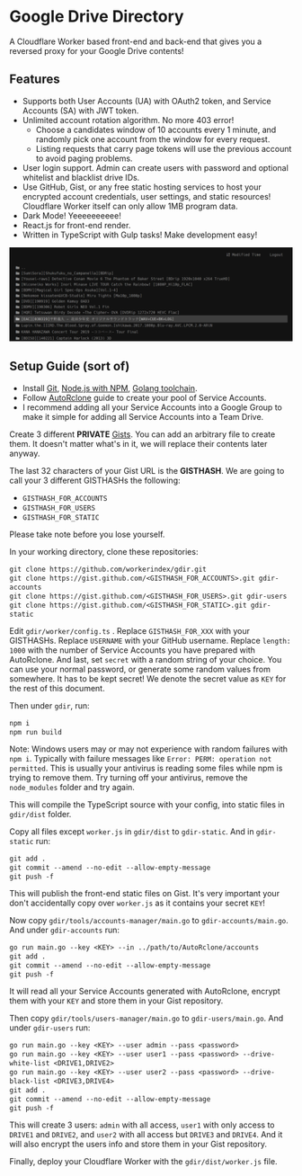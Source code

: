 # Google Drive Directory

A Cloudflare Worker based front-end and back-end that gives you a reversed proxy for your Google Drive contents!

## Features

-   Supports both User Accounts (UA) with OAuth2 token, and Service Accounts (SA) with JWT token.
-   Unlimited account rotation algorithm. No more 403 error!
    -   Choose a candidates window of 10 accounts every 1 minute, and randomly pick one account from the window for every request.
    -   Listing requests that carry page tokens will use the previous account to avoid paging problems.
-   User login support. Admin can create users with password and optional whitelist and blacklist drive IDs.
-   Use GitHub, Gist, or any free static hosting services to host your encrypted account credentials, user settings, and static resources! Cloudflare Worker itself can only allow 1MB program data.
-   Dark Mode! Yeeeeeeeeee!
-   React.js for front-end render.
-   Written in TypeScript with Gulp tasks! Make development easy!

![Dark Mode](screenshot.png)

## Setup Guide (sort of)

-   Install [Git](https://git-scm.com/), [Node.js with NPM](https://nodejs.org/en/download/), [Golang toolchain](https://golang.org/dl/).
-   Follow [AutoRclone](https://github.com/xyou365/AutoRclone) guide to create your pool of Service Accounts.
-   I recommend adding all your Service Accounts into a Google Group to make it simple for adding all Service Accounts into a Team Drive.

Create 3 different **PRIVATE** [Gists](https://gist.github.com/). You can add an arbitrary file to create them. It doesn't matter what's in it, we will replace their contents later anyway.

The last 32 characters of your Gist URL is the **GISTHASH**. We are going to call your 3 different GISTHASHs the following:

-   `GISTHASH_FOR_ACCOUNTS`
-   `GISTHASH_FOR_USERS`
-   `GISTHASH_FOR_STATIC`

Please take note before you lose yourself.

In your working directory, clone these repositories:

```
git clone https://github.com/workerindex/gdir.git
git clone https://gist.github.com/<GISTHASH_FOR_ACCOUNTS>.git gdir-accounts
git clone https://gist.github.com/<GISTHASH_FOR_USERS>.git gdir-users
git clone https://gist.github.com/<GISTHASH_FOR_STATIC>.git gdir-static
```

Edit `gdir/worker/config.ts` . Replace `GISTHASH_FOR_XXX` with your GISTHASHs. Replace `USERNAME` with your GitHub username. Replace `length: 1000` with the number of Service Accounts you have prepared with AutoRclone. And last, set `secret` with a random string of your choice. You can use your normal password, or generate some random values from somewhere. It has to be kept secret! We denote the secret value as `KEY` for the rest of this document.

Then under `gdir`, run:

```
npm i
npm run build
```

Note: Windows users may or may not experience with random failures with `npm i`. Typically with failure messages like `Error: PERM: operation not permitted`. This is usually your antivirus is reading some files while npm is trying to remove them. Try turning off your antivirus, remove the `node_modules` folder and try again.

This will compile the TypeScript source with your config, into static files in `gdir/dist` folder.

Copy all files except `worker.js` in `gdir/dist` to `gdir-static`. And in `gdir-static` run:

```
git add .
git commit --amend --no-edit --allow-empty-message
git push -f
```

This will publish the front-end static files on Gist. It's very important your don't accidentally copy over `worker.js` as it contains your secret `KEY`!

Now copy `gdir/tools/accounts-manager/main.go` to `gdir-accounts/main.go`. And under `gdir-accounts` run:

```
go run main.go --key <KEY> --in ../path/to/AutoRclone/accounts
git add .
git commit --amend --no-edit --allow-empty-message
git push -f
```

It will read all your Service Accounts generated with AutoRclone, encrypt them with your `KEY` and store them in your Gist repository.

Then copy `gdir/tools/users-manager/main.go` to `gdir-users/main.go`. And under `gdir-users` run:

```
go run main.go --key <KEY> --user admin --pass <password>
go run main.go --key <KEY> --user user1 --pass <password> --drive-white-list <DRIVE1,DRIVE2>
go run main.go --key <KEY> --user user2 --pass <password> --drive-black-list <DRIVE3,DRIVE4>
git add .
git commit --amend --no-edit --allow-empty-message
git push -f
```

This will create 3 users: `admin` with all access, `user1` with only access to `DRIVE1` and `DRIVE2`, and `user2` with all access but `DRIVE3` and `DRIVE4`. And it will also encrypt the users info and store them in your Gist repository.

Finally, deploy your Cloudflare Worker with the `gdir/dist/worker.js` file.
